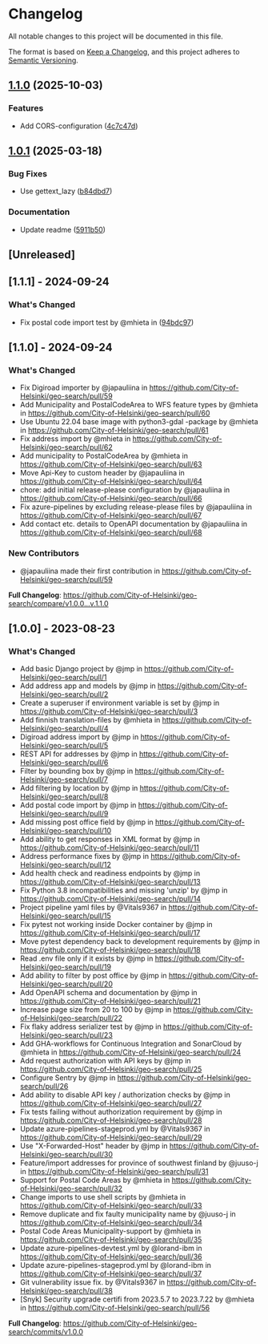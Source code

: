 # Changelog

All notable changes to this project will be documented in this file.

The format is based on [Keep a Changelog](https://keepachangelog.com/en/1.1.0/),
and this project adheres to [Semantic Versioning](https://semver.org/spec/v2.0.0.html).

## [1.1.0](https://github.com/City-of-Helsinki/geo-search/compare/geo-search-v1.0.1...geo-search-v1.1.0) (2025-10-03)


### Features

* Add CORS-configuration ([4c7c47d](https://github.com/City-of-Helsinki/geo-search/commit/4c7c47d8c567eadd8bd2066d24a88f9e1f0e8c94))

## [1.0.1](https://github.com/City-of-Helsinki/geo-search/compare/geo-search-v1.0.0...geo-search-v1.0.1) (2025-03-18)


### Bug Fixes

* Use gettext_lazy ([b84dbd7](https://github.com/City-of-Helsinki/geo-search/commit/b84dbd7420b431e6da4fe3b7de7575200fa34ae4))


### Documentation

* Update readme ([5911b50](https://github.com/City-of-Helsinki/geo-search/commit/5911b500a4811c0afc5595cebf2c6766f2c223e0))

## [Unreleased]

## [1.1.1] - 2024-09-24

### What's Changed
* Fix postal code import test by @mhieta in ([94bdc97](https://github.com/City-of-Helsinki/geo-search/commit/94bdc973c8aafaf9859e08fb4453e722027be953))

## [1.1.0] - 2024-09-24

### What's Changed
* Fix Digiroad importer by @japauliina in https://github.com/City-of-Helsinki/geo-search/pull/59
* Add Municipality and PostalCodeArea to WFS feature types by @mhieta in https://github.com/City-of-Helsinki/geo-search/pull/60
* Use Ubuntu 22.04 base image with python3-gdal -package by @mhieta in https://github.com/City-of-Helsinki/geo-search/pull/61
* Fix address import by @mhieta in https://github.com/City-of-Helsinki/geo-search/pull/62
* Add municipality to PostalCodeArea by @mhieta in https://github.com/City-of-Helsinki/geo-search/pull/63
* Move Api-Key to custom header by @japauliina in https://github.com/City-of-Helsinki/geo-search/pull/64
* chore: add initial release-please configuration by @japauliina in https://github.com/City-of-Helsinki/geo-search/pull/66
* Fix azure-pipelines by excluding release-please files by @japauliina in https://github.com/City-of-Helsinki/geo-search/pull/67
* Add contact etc. details to OpenAPI documentation by @japauliina in https://github.com/City-of-Helsinki/geo-search/pull/68

### New Contributors
* @japauliina made their first contribution in https://github.com/City-of-Helsinki/geo-search/pull/59

**Full Changelog**: https://github.com/City-of-Helsinki/geo-search/compare/v1.0.0...v.1.1.0

## [1.0.0] - 2023-08-23

### What's Changed
* Add basic Django project by @jmp in https://github.com/City-of-Helsinki/geo-search/pull/1
* Add address app and models by @jmp in https://github.com/City-of-Helsinki/geo-search/pull/2
* Create a superuser if environment variable is set by @jmp in https://github.com/City-of-Helsinki/geo-search/pull/3
* Add finnish translation-files by @mhieta in https://github.com/City-of-Helsinki/geo-search/pull/4
* Digiroad address import by @jmp in https://github.com/City-of-Helsinki/geo-search/pull/5
* REST API for addresses by @jmp in https://github.com/City-of-Helsinki/geo-search/pull/6
* Filter by bounding box by @jmp in https://github.com/City-of-Helsinki/geo-search/pull/7
* Add filtering by location by @jmp in https://github.com/City-of-Helsinki/geo-search/pull/8
* Add postal code import by @jmp in https://github.com/City-of-Helsinki/geo-search/pull/9
* Add missing post office field by @jmp in https://github.com/City-of-Helsinki/geo-search/pull/10
* Add ability to get responses in XML format by @jmp in https://github.com/City-of-Helsinki/geo-search/pull/11
* Address performance fixes by @jmp in https://github.com/City-of-Helsinki/geo-search/pull/12
* Add health check and readiness endpoints by @jmp in https://github.com/City-of-Helsinki/geo-search/pull/13
* Fix Python 3.8 incompatibilities and missing 'unzip' by @jmp in https://github.com/City-of-Helsinki/geo-search/pull/14
* Project pipeline yaml files by @Vitals9367 in https://github.com/City-of-Helsinki/geo-search/pull/15
* Fix pytest not working inside Docker container by @jmp in https://github.com/City-of-Helsinki/geo-search/pull/17
* Move pytest dependency back to development requirements by @jmp in https://github.com/City-of-Helsinki/geo-search/pull/18
* Read .env file only if it exists by @jmp in https://github.com/City-of-Helsinki/geo-search/pull/19
* Add ability to filter by post office by @jmp in https://github.com/City-of-Helsinki/geo-search/pull/20
* Add OpenAPI schema and documentation by @jmp in https://github.com/City-of-Helsinki/geo-search/pull/21
* Increase page size from 20 to 100 by @jmp in https://github.com/City-of-Helsinki/geo-search/pull/22
* Fix flaky address serializer test by @jmp in https://github.com/City-of-Helsinki/geo-search/pull/23
* Add GHA-workflows for Continuous Integration and SonarCloud by @mhieta in https://github.com/City-of-Helsinki/geo-search/pull/24
* Add request authorization with API keys by @jmp in https://github.com/City-of-Helsinki/geo-search/pull/25
* Configure Sentry by @jmp in https://github.com/City-of-Helsinki/geo-search/pull/26
* Add ability to disable API key / authorization checks by @jmp in https://github.com/City-of-Helsinki/geo-search/pull/27
* Fix tests failing without authorization requirement by @jmp in https://github.com/City-of-Helsinki/geo-search/pull/28
* Update azure-pipelines-stageprod.yml by @Vitals9367 in https://github.com/City-of-Helsinki/geo-search/pull/29
* Use "X-Forwarded-Host" header by @jmp in https://github.com/City-of-Helsinki/geo-search/pull/30
* Feature/import addresses for province of southwest finland by @juuso-j in https://github.com/City-of-Helsinki/geo-search/pull/31
* Support for Postal Code Areas by @mhieta in https://github.com/City-of-Helsinki/geo-search/pull/32
* Change imports to use shell scripts by @mhieta in https://github.com/City-of-Helsinki/geo-search/pull/33
* Remove duplicate and fix faulty municipality name by @juuso-j in https://github.com/City-of-Helsinki/geo-search/pull/34
* Postal Code Areas Municipality-support by @mhieta in https://github.com/City-of-Helsinki/geo-search/pull/35
* Update azure-pipelines-devtest.yml by @lorand-ibm in https://github.com/City-of-Helsinki/geo-search/pull/36
* Update azure-pipelines-stageprod.yml by @lorand-ibm in https://github.com/City-of-Helsinki/geo-search/pull/37
* Git vulnerability issue fix. by @Vitals9367 in https://github.com/City-of-Helsinki/geo-search/pull/38
* [Snyk] Security upgrade certifi from 2023.5.7 to 2023.7.22 by @mhieta in https://github.com/City-of-Helsinki/geo-search/pull/56


**Full Changelog**: https://github.com/City-of-Helsinki/geo-search/commits/v1.0.0
